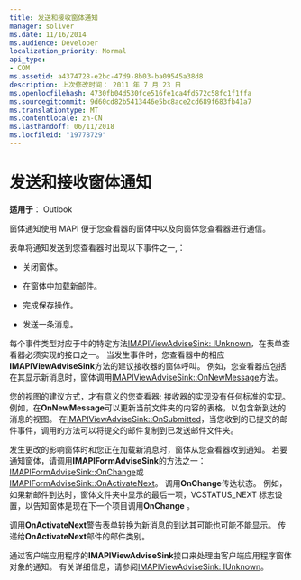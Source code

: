 ```yaml
---
title: 发送和接收窗体通知
manager: soliver
ms.date: 11/16/2014
ms.audience: Developer
localization_priority: Normal
api_type:
- COM
ms.assetid: a4374728-e2bc-47d9-8b03-ba09545a38d8
description: 上次修改时间： 2011 年 7 月 23 日
ms.openlocfilehash: 4730fb04d530fce516fe1ca4fd572c58fc1f1ffa
ms.sourcegitcommit: 9d60cd82b5413446e5bc8ace2cd689f683fb41a7
ms.translationtype: MT
ms.contentlocale: zh-CN
ms.lasthandoff: 06/11/2018
ms.locfileid: "19778729"
---
```

# <a name="sending-and-receiving-form-notifications"></a>发送和接收窗体通知

  
  
**适用于**： Outlook 
  
窗体通知使用 MAPI 便于您查看器的窗体中以及向窗体您查看器进行通信。
  
表单将通知发送到您查看器时出现以下事件之一,：
  
- 关闭窗体。
    
- 在窗体中加载新邮件。
    
- 完成保存操作。
    
- 发送一条消息。
    
每个事件类型对应于中的特定方法[IMAPIViewAdviseSink: IUnknown](imapiviewadvisesinkiunknown.md)，在表单查看器必须实现的接口之一。 当发生事件时，您查看器中的相应**IMAPIViewAdviseSink**方法的建议接收器的窗体呼叫。 例如，您查看器应包括在其显示新消息时，窗体调用[IMAPIViewAdviseSink::OnNewMessage](imapiviewadvisesink-onnewmessage.md)方法。 
  
您的视图的建议方式，才有意义的您查看器; 接收器的实现没有任何标准的实现。 例如，在**OnNewMessage**可以更新当前文件夹的内容的表格，以包含新到达的消息的视图。 在[IMAPIViewAdviseSink::OnSubmitted](imapiviewadvisesink-onsubmitted.md)，当您收到的已提交的邮件事件，调用的方法可以将提交的邮件复制到已发送邮件文件夹。
  
发生更改的影响窗体时和您正在加载新消息时，窗体从您查看器收到通知。 若要通知窗体，请调用**IMAPIFormAdviseSink**的方法之一： [IMAPIFormAdviseSink::OnChange](imapiformadvisesink-onchange.md)或[IMAPIFormAdviseSink::OnActivateNext](imapiformadvisesink-onactivatenext.md)。 调用**OnChange**传达状态。 例如，如果新邮件到达时，窗体文件夹中显示的最后一项，VCSTATUS_NEXT 标志设置，以告知窗体是现在下一个项目调用**OnChange** 。 
  
调用**OnActivateNext**警告表单转换为新消息的到达其可能也可能不能显示。 传递给**OnActivateNext**邮件的邮件类别。 
  
通过客户端应用程序的**IMAPIViewAdviseSink**接口来处理由客户端应用程序窗体对象的通知。 有关详细信息，请参阅[IMAPIViewAdviseSink: IUnknown](imapiviewadvisesinkiunknown.md)。
  


